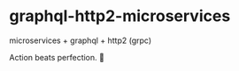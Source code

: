 # graphql-http2-microservices

microservices + graphql + http2 (grpc)

<!-- INSPIRATIONAL_QUOTE_START -->
Action beats perfection.
🐶
<!-- INSPIRATIONAL_QUOTE_END -->
